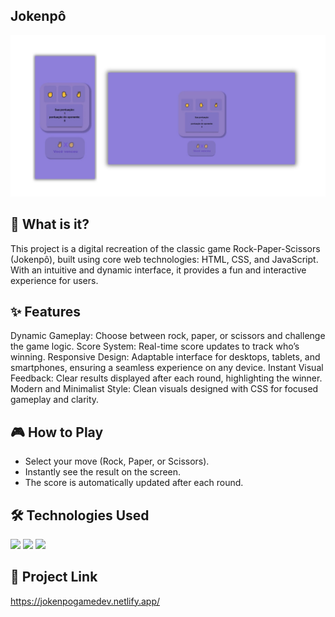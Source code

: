 ## Jokenpô
<img src="assets/readimg.jpg">

## 📖 What is it?
This project is a digital recreation of the classic game Rock-Paper-Scissors (Jokenpô), built using core web technologies: HTML,
CSS, and JavaScript. With an intuitive and dynamic interface, it provides a fun and interactive experience for users.

## ✨ Features
Dynamic Gameplay: Choose between rock, paper, or scissors and challenge the game logic.
Score System: Real-time score updates to track who’s winning.
Responsive Design: Adaptable interface for desktops, tablets, and smartphones, ensuring a seamless experience on any device.
Instant Visual Feedback: Clear results displayed after each round, highlighting the winner.
Modern and Minimalist Style: Clean visuals designed with CSS for focused gameplay and clarity. 

## 🎮 How to Play
 - Select your move (Rock, Paper, or Scissors).
 - Instantly see the result on the screen.
 - The score is automatically updated after each round.

## 🛠️ Technologies Used
<img src="https://img.shields.io/badge/HTML5-E34F26?style=for-the-badge&logo=html5&logoColor=white">
<img src="https://img.shields.io/badge/CSS3-1572B6?style=for-the-badge&logo=css3&logoColor=white">
<img src="https://img.shields.io/badge/JavaScript-F7DF1E?style=for-the-badge&logo=javascript&logoColor=black">

## 📂 Project Link
https://jokenpogamedev.netlify.app/
